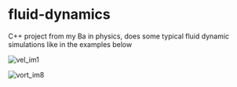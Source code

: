 # fluid-dynamics
C++ project from my Ba in physics, does some typical fluid dynamic simulations like in the examples below


![vel_im1](https://user-images.githubusercontent.com/94530834/193464860-2a92b929-a8c1-475b-b724-5d06eb987ec7.png)


![vort_im8](https://user-images.githubusercontent.com/94530834/193464952-34c89a97-9044-48f4-9f5c-b3c873b03e77.png)
